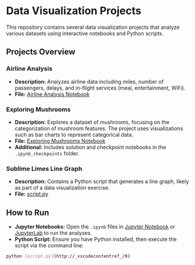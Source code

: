 # Data Visualization Projects

This repository contains several data visualization projects that analyze various datasets using interactive notebooks and Python scripts.

## Projects Overview

### Airline Analysis
- **Description:** Analyzes airline data including miles, number of passengers, delays, and in-flight services (meal, entertainment, WiFi).
- **File:** [Airline Analysis Notebook](Airline%20Analysis/Airline%20Analysis.ipynb)

### Exploring Mushrooms
- **Description:** Explores a dataset of mushrooms, focusing on the categorization of mushroom features. The project uses visualizations such as bar charts to represent categorical data.
- **File:** [Exploring Mushrooms Notebook](Exploring%20Mushrooms/Exploring%20Mushrooms.ipynb)
- **Additional:** Includes solution and checkpoint notebooks in the `.ipynb_checkpoints` folder.

### Sublime Limes Line Graph
- **Description:** Contains a Python script that generates a line graph, likely as part of a data visualization exercise.
- **File:** [script.py](Sublime_Limes_Line_Graph/script.py)

## How to Run

- **Jupyter Notebooks:** Open the `.ipynb` files in [Jupyter Notebook](https://jupyter.org) or [JupyterLab](https://jupyterlab.readthedocs.io) to run the analyses.
- **Python Script:** Ensure you have Python installed, then execute the script via the command line:

```sh
python [script.py](http://_vscodecontentref_/0)